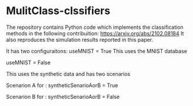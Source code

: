 # MulitClass-clssifiers
The repository contains Python code which implements the classification methods in the following contribuition:
https://arxiv.org/abs/2102.08184
It also reproduces the simulation results reported in this paper.

It has two configuraitons:
useMNIST = True
This uses the MNIST database 

useMNIST = False

This uses the synthetic data and has two scenarios

Scenarion A for : syntheticSenarioAorB = True

Scenarion B for : syntheticSenarioAorB = False
